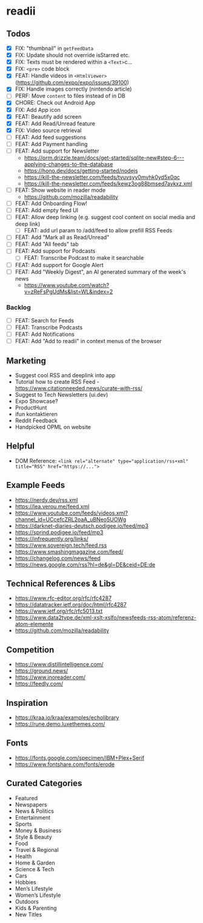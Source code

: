 # readii

## Todos

- [x] FIX: "thumbnail" in `getFeedData`
- [x] FIX: Update should not override isStarred etc.
- [x] FIX: Texts must be rendered within a `<Text>`c…
- [x] FIX: `<pre>` code block
- [x] FEAT: Handle videos in `<HtmlViewer>` (https://github.com/expo/expo/issues/39100)
- [x] FIX: Handle images correctly (nintendo article)
- [ ] PERF: Move `content` to files instead of in DB
- [x] CHORE: Check out Android App
- [x] FIX: Add App icon
- [x] FEAT: Beautify add screen
- [x] FEAT: Add Read/Unread feature
- [x] FIX: Video source retrieval
- [ ] FEAT: Add feed suggestions
- [ ] FEAT: Add Payment handling
- [ ] FEAT: Add support for Newsletter
  - https://orm.drizzle.team/docs/get-started/sqlite-new#step-6---applying-changes-to-the-database
  - https://hono.dev/docs/getting-started/nodejs
  - https://kill-the-newsletter.com/feeds/tvuvsyy0mvhk0yd5x0qc
  - https://kill-the-newsletter.com/feeds/kewz3og88bmsed7avkxz.xml
- [ ] FEAT: Show website in reader mode
  - https://github.com/mozilla/readability
- [ ] FEAT: Add Onboarding Flow!
- [ ] FEAT: Add empty feed UI
- [ ] FEAT: Allow deep linking (e.g. suggest cool content on social media and deep link)
  - [ ] FEAT: add url param to /add/feed to allow prefill RSS Feeds
- [ ] FEAT: Add "Mark all as Read/Unread"
- [ ] FEAT: Add "All feeds" tab
- [ ] FEAT: Add support for Podcasts
  - [ ] FEAT: Transcribe Podcast to make it searchable
- [ ] FEAT: Add support for Google Alert
- [ ] FEAT: Add "Weekly Digest", an AI generated summary of the week's news
  - https://www.youtube.com/watch?v=zReFsPgUdMs&list=WL&index=2

### Backlog

- [ ] FEAT: Search for Feeds
- [ ] FEAT: Transcribe Podcasts
- [ ] FEAT: Add Notifications
- [ ] FEAT: Add "Add to readii" in context menus of the browser

## Marketing

- Suggest cool RSS and deeplink into app
- Tutorial how to create RSS Feed - https://www.citationneeded.news/curate-with-rss/
- Suggest to Tech Newsletters (ui.dev)
- Expo Showcase?
- ProductHunt
- ifun kontaktieren
- Reddit Feedback
- Handpicked OPML on website

## Helpful

- DOM Reference: `<link rel="alternate" type="application/rss+xml" title="RSS" href="https://...">`

## Example Feeds

- https://nerdy.dev/rss.xml
- https://lea.verou.me/feed.xml
- https://www.youtube.com/feeds/videos.xml?channel_id=UCcefcZRL2oaA_uBNeo5UOWg
- https://darknet-diaries-deutsch.podigee.io/feed/mp3
- https://sprind.podigee.io/feed/mp3
- https://infrequently.org/links/
- https://www.sovereign.tech/feed.rss
- https://www.smashingmagazine.com/feed/
- https://changelog.com/news/feed
- https://news.google.com/rss?hl=de&gl=DE&ceid=DE:de

## Technical References & Libs

- https://www.rfc-editor.org/rfc/rfc4287
- https://datatracker.ietf.org/doc/html/rfc4287
- https://www.ietf.org/rfc/rfc5013.txt
- https://www.data2type.de/xml-xslt-xslfo/newsfeeds-rss-atom/referenz-atom-elemente
- https://github.com/mozilla/readability

## Competition

- https://www.distillintelligence.com/
- https://ground.news/
- https://www.inoreader.com/
- https://feedly.com/

## Inspiration

- https://kraa.io/kraa/examples/echolibrary
- https://rune.demo.luxethemes.com/

## Fonts

- https://fonts.google.com/specimen/IBM+Plex+Serif
- https://www.fontshare.com/fonts/erode

## Curated Categories

- Featured
- Newspapers
- News & Politics
- Entertainment
- Sports
- Money & Business
- Style & Beauty
- Food
- Travel & Regional
- Health
- Home & Garden
- Science & Tech
- Cars
- Hobbies
- Men’s Lifestyle
- Women’s Lifestyle
- Outdoors
- Kids & Parenting
- New Titles
